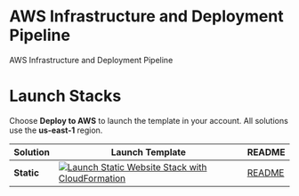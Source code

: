 # AWS Infrastructure and Deployment Pipeline

AWS Infrastructure and Deployment Pipeline

# Launch Stacks

Choose **Deploy to AWS** to launch the template in your account. All solutions use the **us-east-1** region.

| Solution   | Launch Template                                                                                                                                                                                                                                                                                                                                                           | README             |
| ---------- | ------------------------------------------------------------------------------------------------------------------------------------------------------------------------------------------------------------------------------------------------------------------------------------------------------------------------------------------------------------------------- | ------------------ |
| **Static** | [![Launch Static Website Stack with CloudFormation](https://s3.amazonaws.com/telemundo-cloudformation-stack/cloudformation-launch-stack.png)](https://console.aws.amazon.com/cloudformation/home?region=us-east-1#/stacks/new?stackName=telemundo-cloudformation-stack-static&templateURL=https://s3.amazonaws.com/telemundo-cloudformation-stack/static/static.template) | [README](./static) |
